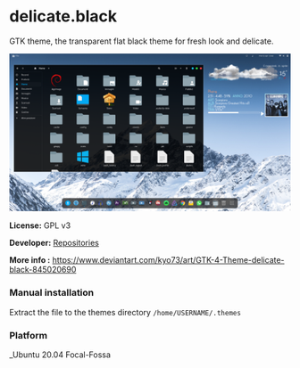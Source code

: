 # delicate.black

GTK theme, the transparent flat black theme for fresh look and delicate.

![delicate.black](wallpaper-black.png)

**License:** GPL v3

**Developer:** [Repositories](https://github.com/kyokusa)

**More info :** https://www.deviantart.com/kyo73/art/GTK-4-Theme-delicate-black-845020690

### Manual installation

Extract the file to the themes directory `/home/USERNAME/.themes`

### Platform

_Ubuntu 20.04 Focal-Fossa
